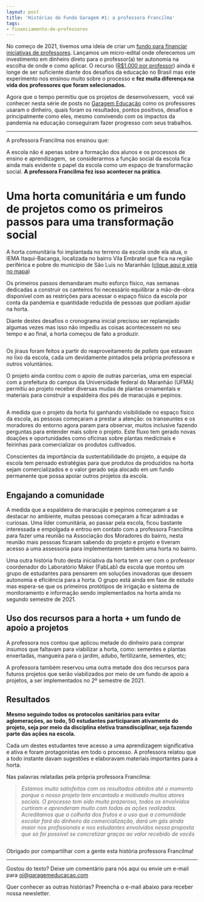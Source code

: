 ```yaml
---
layout: post
title: 'Histórias do Fundo Garagem #1: a professora Francilma'
tags:
- financiamento-de-professores
---
```


No começo de 2021, tivemos uma ideia de criar um [fundo para financiar iniciativas de professores](/fundo-garagem-educacao/). Lançamos um micro-edital onde oferecemos um investimento em dinheiro direto para o professor(a) ter autonomia na escolha de onde e como aplicar. O recurso ([R$1.000 por professor](/5-selecionados-fundo-1-garagem-educacao/)) ainda é longe de ser suficiente diante dos desafios da educação no Brasil mas este experimento nos ensinou muito sobre o processo e **fez muita diferença na vida dos professores que foram selecionados.**

Agora que o tempo permitiu que os projetos de desenvolvessem, &nbsp;você vai conhecer nesta série de posts no [Garagem Educação](/p/8d1bb367-6f94-4e2d-8e63-c2722e38b563/www.garagemeducacao.com) como os professores usaram o dinheiro, quais foram os resultados, pontos positivos, desafios e principalmente como eles, mesmo convivendo com os impactos da pandemia na educação conseguiram fazer progresso com seus trabalhos. &nbsp;

* * *

A professora Francilma nos ensinou que:

A escola não é apenas sobre a formação dos alunos e os processos de ensino e aprendizagem, &nbsp;se considerarmos a função social da escola fica ainda mais evidente o papel da escola como um espaço de transformação social. **A professora Francilma fez isso acontecer na prática**.

# Uma horta comunitária e um fundo de projetos como os primeiros passos para uma transformação social

A horta comunitária foi implantada no terreno da escola onde ela atua, o IEMA Itaqui-Bacanga, localizada no bairro Vila Embratel que fica na região periférica e pobre do município de São Luis no Maranhão ([clique aqui e veja no mapa](https://www.google.com/maps/@-2.5680309,-44.3174265,409m/data=!3m1!1e3!5m1!1e4))

Os primeiros passos demandaram muito esforço físico, nas semanas dedicadas a construir os canteiros foi necessário equilibrar a mão-de-obra disponível com as restrições para acessar o espaço físico da escola por conta da pandemia e quantidade reduzida de pessoas que podiam ajudar na horta.

Diante destes desafios o cronograma inicial precisou ser replanejado algumas vezes mas isso não impediu as coisas acontecessem no seu tempo e ao final, a horta começou de fato a produzir.

<figure class="kg-card kg-image-card"><img src="/content/images/2021/07/Screen-Shot-2021-07-18-at-17.45.32.png" class="kg-image" alt srcset="/content/images/size/w600/2021/07/Screen-Shot-2021-07-18-at-17.45.32.png 600w, /content/images/size/w1000/2021/07/Screen-Shot-2021-07-18-at-17.45.32.png 1000w, /content/images/2021/07/Screen-Shot-2021-07-18-at-17.45.32.png 1545w" sizes="(min-width: 720px) 720px"></figure>

Os jiraus foram feitos a partir do reaproveitamento de _pallets_ que estavam no lixo da escola, cada um devidamente pintados pela própria professora e outros voluntários. &nbsp;

O projeto ainda contou com o apoio de outras parcerias, uma em especial com a prefeitura do campus da Universidade federal do Maranhão (UFMA) permitiu ao projeto receber diversas mudas de plantas ornamentais e materiais para construir a espaldeira dos pés de maracujás e pepinos.

<figure class="kg-card kg-image-card"><img src="/content/images/2021/07/Screen-Shot-2021-07-18-at-18.27.07.png" class="kg-image" alt srcset="/content/images/size/w600/2021/07/Screen-Shot-2021-07-18-at-18.27.07.png 600w, /content/images/size/w1000/2021/07/Screen-Shot-2021-07-18-at-18.27.07.png 1000w, /content/images/2021/07/Screen-Shot-2021-07-18-at-18.27.07.png 1396w" sizes="(min-width: 720px) 720px"></figure>

A medida que o projeto da horta foi ganhando visibilidade no espaço físico da escola, as pessoas começaram a prestar a atenção: os transeuntes e os moradores do entorno agora param para observar, muitos inclusive fazendo perguntas para entender mais sobre o projeto. Este fluxo tem gerado novas doações e oportunidades como oficinas sobre plantas medicinais e feirinhas para comercializar os produtos cultivados.

Conscientes da importância da sustentabilidade do projeto, a equipe da escola tem pensado estratégias para que produtos da produzidos na horta sejam comercializados e o valor gerado seja alocado em um fundo permanente que possa apoiar outros projetos da escola.

## Engajando a comunidade &nbsp;

A medida que a espaldeira de maracujás e pepinos começaram a se destacar no ambiente, muitas pessoas começaram a ficar admiradas e curiosas. Uma líder comunitária, ao passar pela escola, ficou bastante interessada e empolgada e entrou em contato com a professora Francilma para fazer uma reunião na Associação dos Moradores do bairro, nesta reunião mais pessoas ficaram sabendo do projeto e projeto e tiveram acesso a uma assessoria para implementarem também uma horta no bairro.

Uma outra história fruto desta iniciativa da horta tem a ver com o professor coordenador do Laboratório Maker (FabLab) da escola que montou um grupo de estudantes para pensarem em soluções inovadoras que dessem autonomia e eficiência para a horta. O grupo está ainda em fase de estudo mas espera-se que os primeiros protótipos de irrigação e sistema de monitoramento e informação sendo implementados na horta ainda no segundo semestre de 2021.

## Uso dos recursos para a horta + um fundo de apoio a projetos

A professora nos contou que aplicou metade do dinheiro para comprar insumos que faltavam para viabilizar a horta, como: sementes e plantas enxertadas, mangueira para o jardim, adubo, fertilizante, sementes, etc;

A professora também reservou uma outra metade dos dos recursos para futuros projetos que serão viabilizados por meio de um fundo de apoio a projetos, a ser implementados no 2º semestre de 2021.

## Resultados

**Mesmo seguindo todos os protocolos sanitários para evitar aglomerações, ao todo, 50 estudantes participaram ativamente do projeto, seja por meio da disciplina eletiva transdisciplinar, seja fazendo parte das ações na escola.**

Cada um destes estudantes teve acesso a uma aprendizagem significativa e ativa e foram protagonistas em todo o processo. A professora relatou que a todo instante davam sugestões e elaboravam materiais importantes para a horta.

Nas palavras relatadas pela própria professora Francilma:

> _Estamos muito satisfeitos com os resultados obtidos até o momento porque o nosso projeto tem encantado e motivado muitos atores sociais. O processo tem sido muito prazeroso, todos os envolvidos curtiram e aprenderam muito com todas as ações realizadas. Acreditamos que a colheita dos frutos e o uso que a comunidade escolar fará do dinheiro da comercialização, dará um gás ainda maior nos profissionais e nos estudantes envolvidos nessa proposta que só foi possível se concretizar graças ao valor recebido de vocês_

<figure class="kg-card kg-image-card"><img src="/content/images/2021/07/Screen-Shot-2021-07-18-at-18.03.58.png" class="kg-image" alt srcset="/content/images/size/w600/2021/07/Screen-Shot-2021-07-18-at-18.03.58.png 600w, /content/images/2021/07/Screen-Shot-2021-07-18-at-18.03.58.png 885w" sizes="(min-width: 720px) 720px"></figure>

Obrigado por compartilhar com a gente esta história professora Francilma!

* * *

Gostou do texto? Deixe um comentário para nós aqui ou envie um e-mail para oi@garagemeducacao.com

Quer conhecer as outras histórias? Preencha o e-mail abaixo para receber nossa newsletter.

